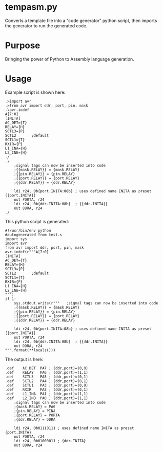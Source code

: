 # tempasm.py
Converts a template file into a "code generator" python script, then imports the generator to run the generated code.
# Purpose
Bringing the power of Python to Assembly language generation.
# Usage
Example script is shown here:
~~~~
.>import avr
.>from avr import ddr, port, pin, mask
.\avr.iodef
A[7:0]
[INITA]
AC_DET={T}
RELAY={H}
SCTL3={P}
SCTL2		;default
SCTL1={T}
RXIR={P}
L1_INA={H}
L2_INB={H}
./
.\
	;signal tags can now be inserted into code
	;{{mask.RELAY}} = {mask.RELAY}
	;{{pin.RELAY}} = {pin.RELAY}
	;{{port.RELAY}} = {port.RELAY}
	;{{ddr.RELAY}} = {ddr.RELAY}

	ldi	r24, 0b{port.INITA:08b}	; uses defined name INITA as preset {{port.INITA}}
	out	PORTA, r24
	ldi	r24, 0b{ddr.INITA:08b}	; {{ddr.INITA}}
	out	DDRA, r24
./
~~~~

This python script is generated:
~~~
#!/usr/bin/env python
#autogenerated from test.s
import sys
import avr
from avr import ddr, port, pin, mask
avr.iodef(r"""A[7:0]
[INITA]
AC_DET={T}
RELAY={H}
SCTL3={P}
SCTL2		;default
SCTL1={T}
RXIR={P}
L1_INA={H}
L2_INB={H}
""")
if 1:
    sys.stdout.write(r"""	;signal tags can now be inserted into code
	;{{mask.RELAY}} = {mask.RELAY}
	;{{pin.RELAY}} = {pin.RELAY}
	;{{port.RELAY}} = {port.RELAY}
	;{{ddr.RELAY}} = {ddr.RELAY}

	ldi	r24, 0b{port.INITA:08b}	; uses defined name INITA as preset {{port.INITA}}
	out	PORTA, r24
	ldi	r24, 0b{ddr.INITA:08b}	; {{ddr.INITA}}
	out	DDRA, r24
""".format(**locals()))
~~~

The output is here:
~~~
.def	AC_DET	PA7	; (ddr,port)=(0,0)
.def	RELAY	PA6	; (ddr,port)=(1,1)
.def	SCTL3	PA5	; (ddr,port)=(0,1)
.def	SCTL2	PA4	; (ddr,port)=(0,1)
.def	SCTL1	PA3	; (ddr,port)=(0,0)
.def	RXIR	PA2	; (ddr,port)=(0,1)
.def	L1_INA	PA1	; (ddr,port)=(1,1)
.def	L2_INB	PA0	; (ddr,port)=(1,1)
	;signal tags can now be inserted into code
	;{mask.RELAY} = PA6
	;{pin.RELAY} = PINA
	;{port.RELAY} = PORTA
	;{ddr.RELAY} = DDRA

	ldi	r24, 0b01110111	; uses defined name INITA as preset {port.INITA}
	out	PORTA, r24
	ldi	r24, 0b01000011	; {ddr.INITA}
	out	DDRA, r24
~~~
